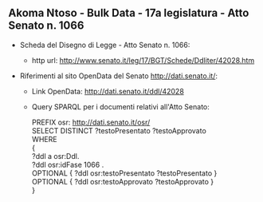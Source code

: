 ## Akoma Ntoso - Bulk Data - 17a legislatura - Atto Senato n. 1066 ##

* Scheda del Disegno di Legge - Atto Senato n. 1066:
	* http url: http://www.senato.it/leg/17/BGT/Schede/Ddliter/42028.htm

* Riferimenti al sito OpenData del Senato http://dati.senato.it/:
	* Link OpenData: http://dati.senato.it/ddl/42028
	* Query SPARQL per i documenti relativi all'Atto Senato:

        PREFIX osr: <http://dati.senato.it/osr/>  
		SELECT DISTINCT ?testoPresentato ?testoApprovato  
		WHERE  
		{  
		    ?ddl a osr:Ddl.  
		    ?ddl osr:idFase 1066 .  
		    OPTIONAL { ?ddl osr:testoPresentato ?testoPresentato }  
		    OPTIONAL { ?ddl osr:testoApprovato ?testoApprovato }  
		}
		